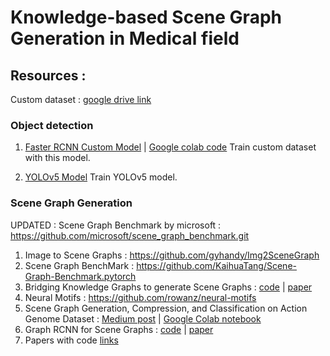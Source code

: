 # Knowledge-based Scene Graph Generation in Medical field

## Resources :

Custom dataset : [google drive link](https://drive.google.com/drive/folders/16Voi2lJ_SD5RE-jgvfypnmbYw7c-FXy4?usp=share_link)

### Object detection
1. [Faster RCNN Custom Model](https://github.com/sovit-123/fasterrcnn-pytorch-training-pipeline) |   [Google colab code](https://github.com/sovit-123/fasterrcnn-pytorch-training-pipeline/blob/main/notebook_examples/custom_faster_rcnn_training_colab.ipynb)
Train custom dataset with this model.

2. [YOLOv5 Model](https://github.com/ultralytics/yolov5/wiki/Train-Custom-Data)
Train YOLOv5 model. 

### Scene Graph Generation

UPDATED : Scene Graph Benchmark by microsoft : https://github.com/microsoft/scene_graph_benchmark.git
1.  Image to Scene Graphs : https://github.com/gyhandy/Img2SceneGraph
2.  Scene Graph BenchMark : https://github.com/KaihuaTang/Scene-Graph-Benchmark.pytorch
3.  Bridging Knowledge Graphs to generate Scene Graphs :   [code](https://github.com/alirezazareian/gbnet)    |    [paper](https://arxiv.org/pdf/2001.02314.pdf)
4.  Neural Motifs : https://github.com/rowanz/neural-motifs  
5.  Scene Graph Generation, Compression, and Classification on Action Genome Dataset :  [Medium post](https://medium.com/stanford-cs224w/scene-graph-generation-compression-and-classification-on-action-genome-dataset-9f692a1d5394)   |   [Google Colab notebook](https://colab.research.google.com/drive/1XDJPsD7ziqbSg67WyEM0gUOa10gkpCNK#scrollTo=SWGbM1bsT_yk)
6.  Graph RCNN for Scene Graphs :   [code](https://github.com/jwyang/graph-rcnn.pytorch)   |     [paper](https://arxiv.org/pdf/1808.00191.pdf)
7.  Papers with code [links](https://paperswithcode.com/sota/scene-graph-generation-on-visual-genome)
